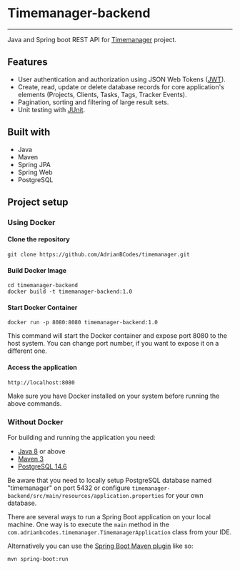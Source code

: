 # Timemanager-backend

-------------

Java and Spring boot REST API for [Timemanager](https://github.com/AdrianBCodes/timemanager) project.

## Features
- User authentication and authorization using JSON Web Tokens ([JWT](https://jwt.io)).
- Create, read, update or delete database records for core application's elements (Projects, Clients, Tasks, Tags, Tracker Events).
- Pagination, sorting and filtering of large result sets.
- Unit testing with [JUnit](https://junit.org/junit5/).


## Built with

- Java
- Maven
- Spring JPA
- Spring Web
- PostgreSQL

## Project setup

### Using Docker

#### Clone the repository
```console
git clone https://github.com/AdrianBCodes/timemanager.git
```

#### Build Docker Image
```console
cd timemanager-backend
docker build -t timemanager-backend:1.0
```

#### Start Docker Container
```console
docker run -p 8080:8080 timemanager-backend:1.0
```
This command will start the Docker container and expose port 8080 to the host system. You can change port number, if you want to expose it on a different one.

#### Access the application
```console
http://localhost:8080
```

Make sure you have Docker installed on your system before running the above commands.

### Without Docker

For building and running the application you need:

- [Java 8](http://www.oracle.com/technetwork/java/javase/downloads/jdk8-downloads-2133151.html) or above
- [Maven 3](https://maven.apache.org)
- [PostgreSQL 14.6](https://www.postgresql.org)

Be aware that you need to locally setup PostgreSQL database named "timemanager" on port 5432 or configure `timemanager-backend/src/main/resources/application.properties` for your own database.

There are several ways to run a Spring Boot application on your local machine. One way is to execute the `main` method in the `com.adrianbcodes.timemanager.TimemanagerApplication` class from your IDE.

Alternatively you can use the [Spring Boot Maven plugin](https://docs.spring.io/spring-boot/docs/current/reference/html/build-tool-plugins-maven-plugin.html) like so:

```shell
mvn spring-boot:run
```
